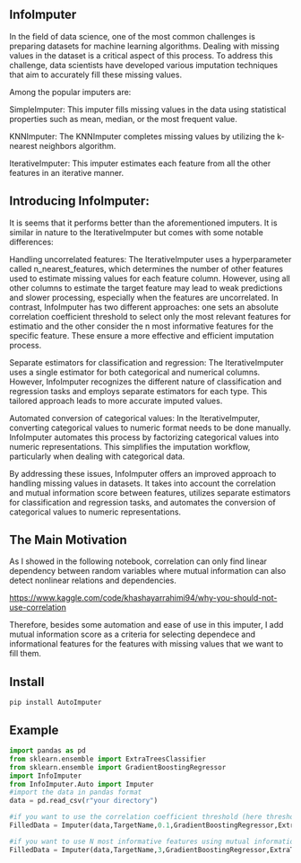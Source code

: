 ## InfoImputer

In the field of data science, one of the most common challenges is preparing datasets for machine learning algorithms. Dealing with missing values in the dataset is a critical aspect of this process. To address this challenge, data scientists have developed various imputation techniques that aim to accurately fill these missing values.

Among the popular imputers are:

SimpleImputer: This imputer fills missing values in the data using statistical properties such as mean, median, or the most frequent value.

KNNImputer: The KNNImputer completes missing values by utilizing the k-nearest neighbors algorithm.

IterativeImputer: This imputer estimates each feature from all the other features in an iterative manner.

## Introducing InfoImputer:

It is seems that it performs better than the aforementioned imputers.
It is similar in nature to the IterativeImputer but comes with some notable differences:

Handling uncorrelated features: The IterativeImputer uses a hyperparameter called n_nearest_features, which determines the number of other features used to estimate missing values for each feature column. However, using all other columns to estimate the target feature may lead to weak predictions and slower processing, especially when the features are uncorrelated. In contrast, InfoImputer has two different approaches:
one sets an absolute correlation coefficient threshold to select only the most relevant features for estimatio and the other consider the n most informative features for the specific feature. These ensure a more effective and efficient imputation process.

Separate estimators for classification and regression: The IterativeImputer uses a single estimator for both categorical and numerical columns. However, InfoImputer recognizes the different nature of classification and regression tasks and employs separate estimators for each type. This tailored approach leads to more accurate imputed values.

Automated conversion of categorical values: In the IterativeImputer, converting categorical values to numeric format needs to be done manually. InfoImputer automates this process by factorizing categorical values into numeric representations. This simplifies the imputation workflow, particularly when dealing with categorical data.

By addressing these issues, InfoImputer offers an improved approach to handling missing values in datasets. It takes into account the correlation and mutual information score between features, utilizes separate estimators for classification and regression tasks, and automates the conversion of categorical values to numeric representations.

## The Main Motivation

As I showed in the following notebook, correlation can only find linear dependency between random variables where mutual information can also detect nonlinear relations and dependencies.

https://www.kaggle.com/code/khashayarrahimi94/why-you-should-not-use-correlation

Therefore, besides some automation and ease of use in this imputer, I add mutual information score as a criteria for selecting dependece and informational features for the features with missing values that we want to fill them.

## Install

```shell
pip install AutoImputer
```
## Example

```python
import pandas as pd
from sklearn.ensemble import ExtraTreesClassifier
from sklearn.ensemble import GradientBoostingRegressor
import InfoImputer
from InfoImputer.Auto import Imputer
#import the data in pandas format
data = pd.read_csv(r"your directory")

#if you want to use the correlation coefficient threshold (here threshold = 0.1):
FilledData = Imputer(data,TargetName,0.1,GradientBoostingRegressor,ExtraTreesClassifier)

#if you want to use N most informative features using mutual information (here N = 3)
FilledData = Imputer(data,TargetName,3,GradientBoostingRegressor,ExtraTreesClassifier)
```



